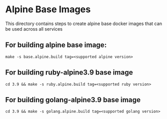 # Alpine Base Images

This directory contains steps to create alpine base docker images that can be used across all services

## For building alpine base image:

```
make -s base.alpine.build tag=<supported alpine version>

```

## For building ruby-alpine3.9 base image

```
cd 3.9 && make -s ruby.alpine.build tag=<supported ruby version>
```

## For building golang-alpine3.9 base image

```
cd 3.9 && make -s golang.alpine.build tag=<supported golang version> 
```

